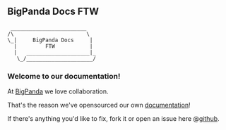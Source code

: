 ## BigPanda Docs FTW

     ________________________
    /\                       \
    \_|     BigPanda Docs     |
      |         FTW           |
      |   ____________________|_
       \_/_____________________/



### Welcome to our documentation!

At [BigPanda](http://bigpanda.io) we love collaboration.

That's the reason we've opensourced our own [documentation](https://docs.bigpanda.io)!

If there's anything you'd like to fix, fork it or open an issue here @[github](https://github.com/bigpandaio/docs.bigpanda.io).
